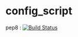 config_script
=============
pep8 : [![Build Status](https://travis-ci.org/sgkim126/config_script.svg?branch=master)](https://travis-ci.org/sgkim126/config_script)
